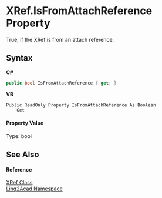 # XRef.IsFromAttachReference Property 
 

True, if the XRef is from an attach reference.

## Syntax

**C#**<br />
``` C#
public bool IsFromAttachReference { get; }
```

**VB**<br />
``` VB
Public ReadOnly Property IsFromAttachReference As Boolean
	Get
```


#### Property Value
Type: bool

## See Also


#### Reference
<a href="T_Linq2Acad_XRef.md">XRef Class</a><br /><a href="N_Linq2Acad.md">Linq2Acad Namespace</a><br />
